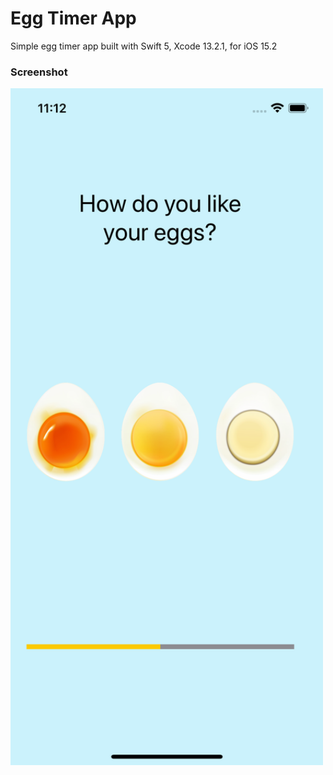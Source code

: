 # Egg Timer App

Simple egg timer app built with Swift 5, Xcode 13.2.1, for iOS 15.2

### Screenshot

<img src="https://raw.githubusercontent.com/julienshim/Egg-Timer-App/master/Egg%20Timer/Assets.xcassets/screenshot.png" width="500" />
